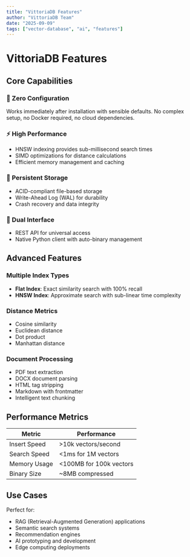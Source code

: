 ```yaml
---
title: "VittoriaDB Features"
author: "VittoriaDB Team"
date: "2025-09-09"
tags: ["vector-database", "ai", "features"]
---
```


# VittoriaDB Features

## Core Capabilities

### 🎯 Zero Configuration
Works immediately after installation with sensible defaults. No complex setup, no Docker required, no cloud dependencies.

### ⚡ High Performance
- HNSW indexing provides sub-millisecond search times
- SIMD optimizations for distance calculations
- Efficient memory management and caching

### 📁 Persistent Storage
- ACID-compliant file-based storage
- Write-Ahead Log (WAL) for durability
- Crash recovery and data integrity

### 🔌 Dual Interface
- REST API for universal access
- Native Python client with auto-binary management

## Advanced Features

### Multiple Index Types
- **Flat Index**: Exact similarity search with 100% recall
- **HNSW Index**: Approximate search with sub-linear time complexity

### Distance Metrics
- Cosine similarity
- Euclidean distance
- Dot product
- Manhattan distance

### Document Processing
- PDF text extraction
- DOCX document parsing
- HTML tag stripping
- Markdown with frontmatter
- Intelligent text chunking

## Performance Metrics

| Metric | Performance |
|--------|-------------|
| Insert Speed | >10k vectors/second |
| Search Speed | <1ms for 1M vectors |
| Memory Usage | <100MB for 100k vectors |
| Binary Size | ~8MB compressed |

## Use Cases

Perfect for:
- RAG (Retrieval-Augmented Generation) applications
- Semantic search systems
- Recommendation engines
- AI prototyping and development
- Edge computing deployments